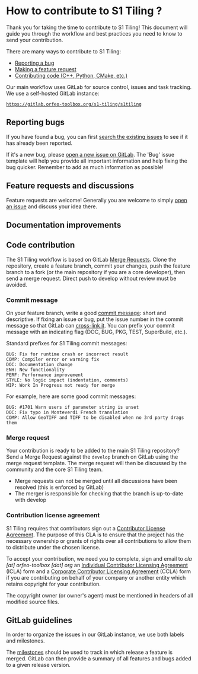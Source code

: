# How to contribute to S1 Tiling ?

Thank you for taking the time to contribute to S1 Tiling! This document will guide you
through the workflow and best practices you need to know to send your
contribution.

There are many ways to contribute to S1 Tiling:

* [Reporting a bug](#reporting-bugs)
* [Making a feature request](#feature-requests-and-discussions)
* [Contributing code (C++, Python, CMake, etc.)](#code-contribution)

Our main workflow uses GitLab for source control, issues and task tracking. We use a self-hosted GitLab instance:

[`https://gitlab.orfeo-toolbox.org/s1-tiling/s1tiling`](https://gitlab.orfeo-toolbox.org/s1-tiling/s1tiling)

## Reporting bugs

If you have found a bug, you can first [search the existing issues](https://gitlab.orfeo-toolbox.org/s1-tiling/s1tiling/issues?label_name%5B%5D=bug)
to see if it has already been reported.

If it's a new bug, please [open a new issue on GitLab](https://gitlab.orfeo-toolbox.org/s1-tiling/s1tiling/issues/new).
The 'Bug' issue template will help you provide all important information and help fixing the bug quicker. Remember to add as much information as possible!

## Feature requests and discussions

Feature requests are welcome! Generally you are welcome to simply [open an issue](https://gitlab.orfeo-toolbox.org/s1-tiling/s1tiling/issues) and discuss your idea there.

## Documentation improvements


## Code contribution

The S1 Tiling workflow is based on GitLab [Merge Requests](https://docs.gitlab.com/ee/gitlab-basics/add-merge-request.html).
Clone the repository, create a feature branch, commit your changes, push the feature branch to a fork (or the main repository if you are a core developer), then send a merge request. Direct push to develop without review must be avoided.


### Commit message

On your feature branch, write a good [commit message](https://xkcd.com/1296/):
short and descriptive. If fixing an issue or bug, put the issue number in the
commit message so that GitLab can [cross-link it](https://docs.gitlab.com/ce/user/project/issues/crosslinking_issues.html).
You can prefix your commit message with an indicating flag (DOC, BUG, PKG,
TEST, SuperBuild, etc.).

Standard prefixes for S1 Tiling commit messages:

    BUG: Fix for runtime crash or incorrect result
    COMP: Compiler error or warning fix
    DOC: Documentation change
    ENH: New functionality
    PERF: Performance improvement
    STYLE: No logic impact (indentation, comments)
    WIP: Work In Progress not ready for merge

For example, here are some good commit messages:

    BUG: #1701 Warn users if parameter string is unset
    DOC: Fix typo in Monteverdi French translation
    COMP: Allow GeoTIFF and TIFF to be disabled when no 3rd party drags them

### Merge request

Your contribution is ready to be added to the main S1 Tiling repository? Send a Merge
Request against the `develop` branch on GitLab using the merge request
template. The merge request will then be discussed by the community and the core
S1 Tiling team.

* Merge requests can not be merged until all discussions have been resolved (this is enforced by GitLab)
* The merger is responsible for checking that the branch is up-to-date with develop

### Contribution license agreement

S1 Tiling requires that contributors sign out a [Contributor License
Agreement](https://en.wikipedia.org/wiki/Contributor_License_Agreement). The purpose of this CLA is to ensure that the project has the necessary ownership or grants of rights over all contributions to allow them to distribute under the chosen license.

To accept your contribution, we need you to complete, sign and email to *cla [at]
orfeo-toolbox [dot] org* an [Individual Contributor Licensing
Agreement](doc/cla/icla-en.doc) (ICLA) form and a
[Corporate Contributor Licensing
Agreement](doc/cla/ccla-en.doc) (CCLA) form if you are
contributing on behalf of your company or another entity which retains copyright
for your contribution.

The copyright owner (or owner's agent) must be mentioned in headers of all
modified source files.

## GitLab guidelines

In order to organize the issues in our GitLab instance, we use both labels and
milestones.

The [milestones](https://gitlab.orfeo-toolbox.org/s1-tiling/s1tiling/milestones) should be used to track in which release a feature is merged.
GitLab can then provide a summary of all features and bugs added to a given release
version.
